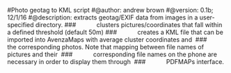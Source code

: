 #Photo geotag to KML script
#@author: andrew brown
#@version: 0.1b; 12/1/16 
#@description: extracts geotag/EXIF data from images in a user-specified directory.
###            clusters pictures/coordinates that fall within a defined threshold (default 50m) 
###            creates a KML file that can be imported into AvenzaMaps with average cluster coordinates and  
###            the corresponding photos. Note that mapping between file names of pictures and their  
###            corresponding file names on the phone are necessary in order to display them through  
###            PDFMAPs interface. 
